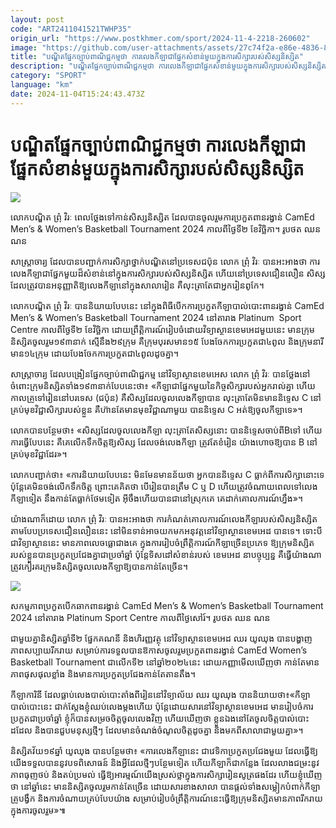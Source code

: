```yaml
---
layout: post
code: "ART2411041521TWHP35"
origin_url: "https://www.postkhmer.com/sport/2024-11-4-2218-260602"
image: "https://github.com/user-attachments/assets/27c74f2a-e86e-4836-8b8e-9470a622271e"
title: "បណ្ឌិត​ផ្នែក​ច្បាប់​ពាណិជ្ជកម្ម​ថា ការ​លេង​កីឡា​ជា​ផ្នែក​សំខាន់​​មួយ​ក្នុង​ការ​សិក្សា​របស់​សិស្សនិស្សិត"
description: "​​បណ្ឌិត​ផ្នែក​ច្បាប់​ពាណិជ្ជកម្ម​ថា ការ​លេង​កីឡា​ជា​ផ្នែក​សំខាន់​​មួយ​ក្នុង​ការ​សិក្សា​របស់​សិស្សនិស្សិត​"
category: "SPORT"
language: "km"
date: 2024-11-04T15:24:43.473Z
---
```


# បណ្ឌិត​ផ្នែក​ច្បាប់​ពាណិជ្ជកម្ម​ថា ការ​លេង​កីឡា​ជា​ផ្នែក​សំខាន់​​មួយ​ក្នុង​ការ​សិក្សា​របស់​សិស្សនិស្សិត

![](https://github.com/user-attachments/assets/a135a211-def8-4f4b-bd20-fc391205a626)

លោកបណ្ឌិត ព្រុំ វិរៈ ពេល​ថ្លែងទៅ​កាន់​សិស្ស​និស្សិត ដែលបាន​ចូល​រួម​ការ​ប្រកួត​ពាន​រង្វាន់ CamEd Men’s & Women’s Basketball Tournament 2024 កាលពីថ្ងៃ​ទី​២ ខែវិច្ឆិកា។ រូបថត ឈន ណន

សាស្រ្តាចារ្យ ដែល​បាន​បញ្ជាក់ការ​សិក្សាថ្នាក់បណ្ឌិត​នៅ​ប្រទេសជប៉ុន លោក ព្រុំ វិរៈ បាន​អះអាង​ថា ការ​លេង​កីឡាជាផ្នែកមួយ​ដ៏សំខាន់នៅ​ក្នុងការ​សិក្សា​របស់​សិស្សនិស្សិត ហើយ​នៅប្រទេសជឿន​លឿន សិស្ស​ដែល​ត្រូវបាន​អនុញ្ញាតិ​ឱ្យលេងកីឡានៅក្នុង​​សាលារៀន គឺ​លុះ​ត្រា​តែជាអ្នក​រៀនពូកែ។

លោកបណ្ឌិត ព្រុំ វិរៈ បាន​និយាយបែបនេះ នៅក្នុង​ពិធីបើក​ការ​ប្រកួត​កីឡាបាល់បោះ​ពាន​រង្វាន់ CamEd Men’s & Women’s Basketball Tournament 2024 នៅ​តារាង​ Platinum  Sport Centre កាលពី​ថ្ងៃទី​​២ ខែវិច្ឆិកា ដោយព្រឹត្តិការណ៍រៀបចំ​ដោយវិទ្យាស្ថានខេមអេដមួយនេះ មាន​ក្រុម​និស្សិតចូលរួម​១៩៣នាក់ ស្មើ​នឹង​២៩​ក្រុម គឺ​ក្រុមបុរស​មាន​១៥ បែងចែកការ​ប្រកួត​ជា​៤ពូល និងក្រុមនារីមាន​១៤​ក្រុម ដោយ​បែងចែកការ​ប្រកួត​ជា​៤ពូលដូចគ្នា។

សាស្រ្តាចារ្យ ដែល​បង្រៀន​ផ្នែក​ច្បាប់ពាណិជ្ជកម្ម នៅវិទ្យាស្ថានខេមអេស លោក ព្រុំ វិរៈ បាន​ថ្លែង​នៅចំពោះក្រុមនិស្សិត​ទាំង​១៩៣នាក់​បែបនេះ​ថា៖​ «កីឡា​ជាផ្នែក​មួយ​នៃ​កិច្ចសិក្សា​របស់​​អ្នករាល់​​គ្នា ហើយ​កាល​គ្រូ​ទៅរៀន​នៅបរទេស (ជប៉ុន) ​គឺ​សិស្សដែល​ចូល​​លេង​កីឡា​បាន លុះ​ត្រា​តែមិនមាន​និទ្ទេស C នៅ​គ្រប់​​មុខវិជ្ជា​សិក្សា​របស់​ខ្លួន​ គឺ​ហ៊ាន​តែ​មាន​មុខវិជ្ជាណាមួយ បាន​និទ្ទេស C អត់​ឱ្យ​ចូល​កីឡាទេ»។

លោក​បាន​បន្ថែម​ថា៖ «សិស្សដែលចូល​លេង​កីឡា លុះ​ត្រា​តែ​សិស្ស​នោះ​ បាន​និទ្ទេស​ចាប់ពីBទៅ ហើយ​ការ​ធ្វើបែបនេះ គឺ​គេលើក​ទឹកចិត្ត​ឱ្យសិស្ស ដែល​​​ចង់លេង​កីឡា ត្រូវតែ​ខំ​រៀន​ យ៉ាង​ហោច​ឱ្យ​បាន B នៅគ្រប់​មុខ​វិជ្ជា​ដែរ»។

លោក​បញ្ជាក់​ថា៖ «​ការនិយាយ​បែបនេះ មិនមែន​​មាន​ន័យ​ថា អ្នក​បាន​និទ្ទេស C ធ្លាក់ពីការ​សិក្សា​នោះ​ទេ ប៉ុន្តែ​គេ​មិនចង់លើក​ទឹក​ចិត្ត ព្រោះគេគិត​ថា ​បើ​រៀន​​បាន​ត្រឹម C ឬ D ហើយ​ត្រូវ​ចំណាយ​ពេលទៅ​​លេង​កីឡា​ទៀត នឹងកាន់តែ​ធ្លាក់​ថែម​ទៀត អ៊ីចឹង​ហើយបានជា​នៅ​ស្រុក​គេ គេដាក់​គោលការណ៍​ហ្នឹង»។

យ៉ាង​ណា​ក៏​ដោយ លោក ព្រុំ វិរៈ បានអះអាង​ថា ការកំណត់​គោលការណ៍លេង​កីឡា​របស់​សិស្សនិស្សិត តាមបែបប្រទេសជឿន​លឿន​នេះ នៅមិនទាន់​អាច​យក​មកអនុវត្តនៅ​វិទ្យាស្ថានខេមអេដ បាន​ទេ។ ទោះបីជាវិទ្យាស្ថាននេះ ​មានភាពលេចធ្លោជាង​គេ ក្នុងការរៀបចំ​​ព្រឹត្តិការណ៍​កីឡា​ច្រើន​ប្រភេទ ឱ្យ​ក្រុម​និស្សិត​របស់​ខ្លួន​បាន​ប្រកួតប្រជែង​គ្នាជា​ប្រចាំឆ្នាំ​ ប៉ុន្តែទិសដៅសំខាន់​របស់ ខេមអេដ នា​បច្ចុប្បន្ន គឺធ្វើយ៉ាងណា​​ត្រូវ​កៀរគរ​ក្រុមនិស្សិត​ចូលលេង​កីឡា​ឱ្យបាន​កាន់តែ​ច្រើន។

![](https://github.com/user-attachments/assets/22f41367-a25b-448f-8118-c9b5621718dc)

សកម្មភាពប្រកួតបើកឆាកពានរង្វាន់ CamEd Men’s & Women’s Basketball Tournament 2024 នៅតារាង Platinum Sport Centre កាលពីថ្ងៃសៅរ៍។ រូបថត ឈន ណន

ជាមួយគ្នា​និស្សិតឆ្នាំ​ទី​២ ផ្នែកគណនី និងហិរញ្ញវត្ថុ នៅវិទ្យាស្ថានខេមអេដ ឈរ យូឈុង បាន​​​បង្ហាញ​ភាពសប្បាយ​រីក​រាយ សម្រាប់ការ​ទទួលបានឱកាស​ចូលរួម​ប្រកួតពាន​រង្វាន់ CamEd Women’s Basketball Tournament ជាលើក​ទី​២ នៅឆ្នាំ​២០២៤​នេះ ដោយកញ្ញា​មើល​ឃើញ​ថា កាន់តែ​មាន​ភាព​ផុសផុល​ខ្លាំង និងមានការ​ប្រកួត​ប្រជែង​កាន់តែ​តាន​តឹង។

កីឡាការិនី ដែល​ធ្លាប់​លេង​បាល់បោះ​តាំងពីរៀន​នៅវិទ្យាល័យ ឈរ យូឈុង បាន​និយាយ​ថា៖​ «កីឡាបាល់បោះនេះ ជាក់ស្តែង​ខ្ញុំ​ឈប់លេង​ម្តង​ហើយ ប៉ុន្តែ​ដោយសារ​នៅ​វិទ្យាស្ថានខេមអេដ មានរៀបចំការ​ប្រកួត​ជាប្រចាំឆ្នាំ ខ្ញុំ​ក៏បានសម្រចចិត្ត​ចូលលេង​វិញ ហើយ​ឃើញ​ថា ខ្លួនឯងនៅ​តែ​ចូល​ចិត្តបាល់​បោះដដែល និងបានជួប​មនុស្សថ្មីៗ ដែលមានចំណង់ចំណូល​ចិត្ត​ដូចគ្នា និងមក​ពីសាលាជាមួយគ្នា»។

និស្សិត​វ័យ​១៩ឆ្នាំ យូឈុង បានបន្ថែម​ថា៖ «ការ​លេង​កីឡានេះ ជា​វេទិកា​ប្រកួត​ប្រជែងមួយ ដែលធ្វើ​ឱ្យយើង​ទទួលបាននូវ​បទពិសោធន៍ និងអ្វីដែល​ថ្មីៗបន្ថែម​ទៀត ហើយកីឡា​ក៏ជា​កន្លែង ដែល​លាងជម្រះ​នូវ​ភាពធុញថប់ និង​តប់ប្រមល់ ធ្វើ​ឱ្យ​អារម្មណ៍​យើងស្រស់ថ្លា​ក្នុងការ​សិក្សា​រៀនសូត្រ​​ផងដែរ ហើយខ្ញុំ​ឃើញ​ថា នៅ​ឆ្នាំ​នេះ មាននិស្សិត​ចូលរួមកាន់តែ​ច្រើន ដោយសារ​ខាងសាលា បាន​ផ្តល់​ទាំងសម្លៀកបំពាក់​កីឡា គ្រូ​បង្វឹក និងការ​ចំណាយ​គ្រប់​បែប​យ៉ាង សម្រាប់​រៀបចំ​ព្រឹត្តិការណ៍នេះ ​ធ្វើឱ្យក្រុមនិស្សិត​មាន​ភាពរីក​រាយ​ក្នុងការ​ចូលរួម»៕